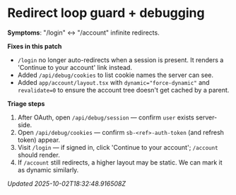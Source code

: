 # Redirect loop guard + debugging

**Symptoms**: "/login" ↔ "/account" infinite redirects.

**Fixes in this patch**
- `/login` no longer auto-redirects when a session is present. It renders a 'Continue to your account' link instead.
- Added `/api/debug/cookies` to list cookie names the server can see.
- Added `app/account/layout.tsx` with `dynamic="force-dynamic"` and `revalidate=0` to ensure the account tree doesn't get cached by a parent.

**Triage steps**
1) After OAuth, open `/api/debug/session` — confirm `user` exists server-side.
2) Open `/api/debug/cookies` — confirm `sb-<ref>-auth-token` (and refresh token) appear.
3) Visit `/login` — if signed in, click 'Continue to your account'; `/account` should render.
4) If `/account` still redirects, a higher layout may be static. We can mark it as dynamic similarly.

_Updated 2025-10-02T18:32:48.916508Z_
